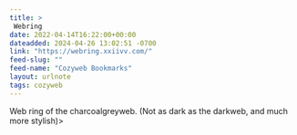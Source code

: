 ```yaml
---
title: > 
 Webring
date: 2022-04-14T16:22:00+00:00
dateadded: 2024-04-26 13:02:51 -0700
link: "https://webring.xxiivv.com/"
feed-slug: ""
feed-name: "Cozyweb Bookmarks"
layout: urlnote
tags: cozyweb
--- 
```

Web ring of the charcoalgreyweb. (Not as dark as the darkweb, and much more stylish)>
 <!-- end excerpt --> 
